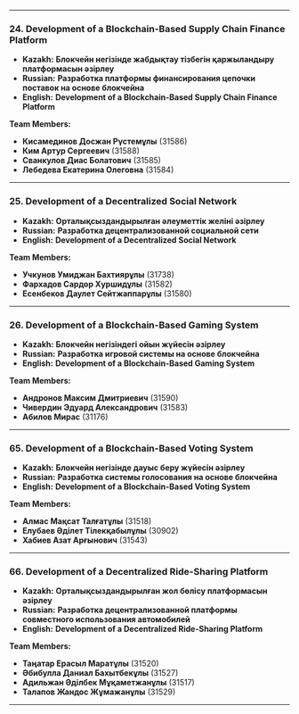 
---

### **24. Development of a Blockchain-Based Supply Chain Finance Platform**

- **Kazakh:** **Блокчейн негізінде жабдықтау тізбегін қаржыландыру платформасын әзірлеу**
- **Russian:** **Разработка платформы финансирования цепочки поставок на основе блокчейна**
- **English:** **Development of a Blockchain-Based Supply Chain Finance Platform**

**Team Members:**

- **Кисамединов Досжан Рүстемұлы** (31586)  
- **Ким Артур Сергеевич** (31588)  
- **Сванкулов Диас Болатович** (31585)  
- **Лебедева Екатерина Олеговна** (31584)

---

### **25. Development of a Decentralized Social Network**

- **Kazakh:** **Орталықсыздандырылған әлеуметтік желіні әзірлеу**
- **Russian:** **Разработка децентрализованной социальной сети**
- **English:** **Development of a Decentralized Social Network**

**Team Members:**

- **Учкунов Умиджан Бахтиярұлы** (31738)  
- **Фархадов Сардор Хуршидұлы** (31582)  
- **Есенбеков Даулет Сейтжаппарұлы** (31580)

---

### **26. Development of a Blockchain-Based Gaming System**

- **Kazakh:** **Блокчейн негізіндегі ойын жүйесін әзірлеу**
- **Russian:** **Разработка игровой системы на основе блокчейна**
- **English:** **Development of a Blockchain-Based Gaming System**

**Team Members:**

- **Андронов Максим Дмитриевич** (31590)  
- **Чивердин Эдуард Александрович** (31583)  
- **Абилов Мирас** (31176)

---

### **65. Development of a Blockchain-Based Voting System**

- **Kazakh:** **Блокчейн негізінде дауыс беру жүйесін әзірлеу**
- **Russian:** **Разработка системы голосования на основе блокчейна**
- **English:** **Development of a Blockchain-Based Voting System**

**Team Members:**

- **Алмас Мақсат Талғатұлы** (31518)  
- **Елубаев Әділет Тілекқабылұлы** (30902)  
- **Хабиев Азат Арғынович** (31543)

---

### **66. Development of a Decentralized Ride-Sharing Platform**

- **Kazakh:** **Орталықсыздандырылған жол бөлісу платформасын әзірлеу**
- **Russian:** **Разработка децентрализованной платформы совместного использования автомобилей**
- **English:** **Development of a Decentralized Ride-Sharing Platform**

**Team Members:**

- **Таңатар Ерасыл Маратұлы** (31520)  
- **Әбибулла Даниал Бахытбекұлы** (31527)  
- **Адильжан Әділбек Мұқаметжанұлы** (31517)  
- **Талапов Жандос Жұмажанұлы** (31529)

---

